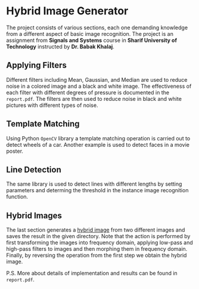 # Hybrid Image Generator

The project consists of various sections, each one demanding knowledge from a different aspect of basic image recognition. The project is an assignment from **Signals and Systems** course in **Sharif University of Technology** instructed by **Dr. Babak Khalaj**.

## Applying Filters

Different filters including Mean, Gaussian, and Median are used to reduce noise in a colored image and a black and white image. The effectiveness of each filter with different degrees of pressure is documented in the `report.pdf`. The filters are then used to reduce noise in black and white pictures with different types of noise.

## Template Matching

Using Python `OpenCV` library a template matching operation is carried out to detect wheels of a car. Another example is used to detect faces in a movie poster.

## Line Detection

The same library is used to detect lines with different lengths by setting parameters and determing the threshold in the instance image recognition function.

## Hybrid Images

The last section generates a [hybrid image](https://en.wikipedia.org/wiki/Hybrid_image) from two different images and saves the result in the given directory. Note that the action is performed by first transforming the images into frequency domain, applying low-pass and high-pass filters to images and then morphing them in frequency domain. Finally, by reversing the operation from the first step we obtain the hybrid image.

P.S. More about details of implementation and results can be found in `report.pdf`.
